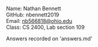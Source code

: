   Name: Nathan Bennett  
GitHub: nbennett2019  
 Email: nb566818@ohio.edu  
 Class: CS 2400, Lab section 109  

Answers recorded on 'answers.md'
